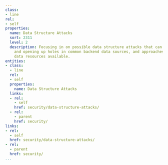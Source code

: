 ```yaml
---
class:
- line
rel:
- self
properties:
  name: Data Structure Attacks
  sort: 2311
  level: 2
  description: Focusing in on possible data structure attacks that can occur probing
    and opening up holes in common backend data sources, and approaches to making
    data resources available.
entities:
- class:
  - line
  rel:
  - self
  properties:
    name: Data Structure Attacks
  links:
  - rel:
    - self
    href: security/data-structure-attacks/
  - rel:
    - parent
    href: security/
links:
- rel:
  - self
  href: security/data-structure-attacks/
- rel:
  - parent
  href: security/
...
```

